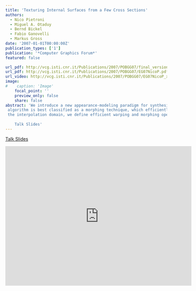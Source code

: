 ```yaml
---
title: 'Texturing Internal Surfaces from a Few Cross Sections'
authors:
  - Nico Pietroni
  - Miguel A. Otaduy
  - Bernd Bickel
  - Fabio Ganovelli
  - Markus Gross
date: '2007-01-01T00:00:00Z'
publication_types: ['1']
publication: '*Computer Graphics Forum*'
featured: false

url_pdf: http://vcg.isti.cnr.it/Publications/2007/POBGG07/final_version.pdf
url_pdf: http://vcg.isti.cnr.it/Publications/2007/POBGG07/EG07NicoP.pdf
url_video: http://vcg.isti.cnr.it/Publications/2007/POBGG07/EG07NicoP_xvid.avi
image:
#    caption: 'Image'
    focal_point: ''
    preview_only: false
    share: false
abstract: 'We introduce a new appearance-modeling paradigm for synthesizing the internal structure of a 3D model from photographs of a few cross-sections of a real object. When the internal surfaces of the 3D model are revealed as it is cut, carved, or simply clipped, we synthesize their texture from the input photographs. Our texture synthesis algorithm is best classified as a morphing technique, which efficiently outputs the texture attributes of each surface point on demand. For determining source points and their weights in the morphing algorithm, we propose an interpolation domain based on BSP trees that naturally resembles planar splitting of real objects. In the context of the interpolation domain, we define efficient warping and morphing operations that allow for real-time synthesis of textures. Overall, our modeling paradigm, together with its realization through our texture synthesis algorithm, allow users to author 3D models that reveal highly realistic internal surfaces in a variety of artistic flavors.     Talk Slides'
---
```

[ Talk Slides ](http://vcg.isti.cnr.it/Publicstions/2007/POBGG07/texturingEG07.zip)

<iframe width="580" height="435" src="http://www.youtube.com/v/RaXMH0uvuYc&hl=it_IT&fs=1&" frameborder="0" frameborder="0" allowfullscreen>

